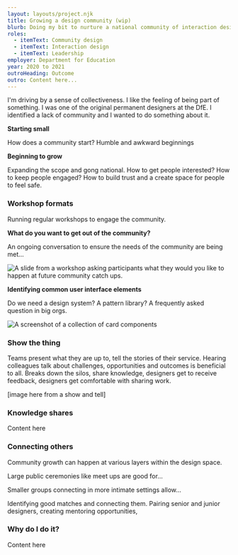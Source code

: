 ```yaml
---
layout: layouts/project.njk
title: Growing a design community (wip)
blurb: Doing my bit to nurture a national community of interaction designers
roles:
  - itemText: Community design
  - itemText: Interaction design
  - itemText: Leadership
employer: Department for Education
year: 2020 to 2021
outroHeading: Outcome
outro: Content here...
---
```

I'm driving by a sense of collectiveness. I like the feeling of being part of something. I was one of the original permanent designers at the DfE. I identified a lack of community and I wanted to do something about it.

**Starting small**

How does a community start? Humble and awkward beginnings

**Beginning to grow**

Expanding the scope and gong national. How to get people interested? How to keep people engaged? How to build trust and a create space for people to feel safe.

### Workshop formats

Running regular workshops to engage the community.

**What do you want to get out of the community?** 

An ongoing conversation to ensure the needs of the community are being met...

![A slide from a workshop asking participants what they would you like to happen at future community catch ups.](/images/screenshot-2021-09-09-at-21.15.03.png "Community needs change over time so we revisit them often in a workshop setting.")

**Identifying common user interface elements**

Do we need a design system? A pattern library? A frequently asked question in big orgs. 

![A screenshot of a collection of card components](/images/screenshot-2021-09-09-at-20.57.22.png "We collaboratively surveyed the DfE landscape to collect and collate user interface elements (components and patterns) that weren't in the GOV.UK Design System.")

### **Show the thing**

Teams present what they are up to, tell the stories of their service. Hearing colleagues talk about challenges, opportunities and outcomes is beneficial to all. Breaks down the silos, share knowledge, designers get to receive feedback, designers get comfortable with sharing work.

\[image here from a show and tell]

### Knowledge shares

Content here

### Connecting others

Community growth can happen at various layers within the design space. 

Large public ceremonies like meet ups are good for...

Smaller groups connecting in more intimate settings allow...

Identifying good matches and connecting them. Pairing senior and junior designers, creating mentoring opportunities,

### Why do I do it?

Content here